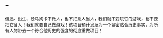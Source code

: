 # -
傻逼、出生、没马狗卡不做人，也不把别人当人，我们就不要玩它的游戏，也不要把它当人！我们就要自己做游戏！该项目预计发展为一个紧密贴合历史事实，为所有人物带去一个符合他历史的强度的彻底重做项目！
